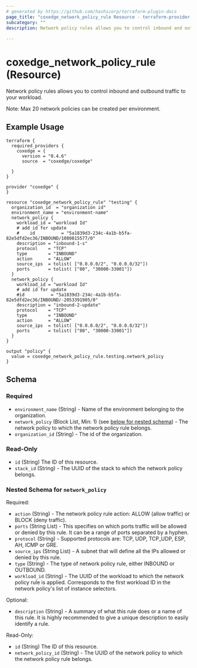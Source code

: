 ```yaml
---
# generated by https://github.com/hashicorp/terraform-plugin-docs
page_title: "coxedge_network_policy_rule Resource - terraform-provider-coxedge"
subcategory: ""
description: Network policy rules allows you to control inbound and outbound traffic to your workload.
  
---
```


# coxedge_network_policy_rule (Resource)
Network policy rules allows you to control inbound and outbound traffic to your workload. 

Note: Max 20 network policies can be created per environment.

Example Usage
---
```
terraform {
  required_providers {
    coxedge = {
      version = "0.4.6"
      source  = "coxedge/coxedge"
    
  }
}

provider "coxedge" {
}

resource "coxedge_network_policy_rule" "testing" {
  organization_id  = "organization id"
  environment_name = "environment-name"
  network_policy {
    workload_id = "workload Id"
    # add id for update
    #    id          = "5a1839d3-234c-4a1b-b5fa-82e5dfd2ec36/INBOUND/1080815577/0"
    description = "inbound-1-s"
    protocol    = "TCP"
    type        = "INBOUND"
    action      = "ALLOW"
    source_ips  = tolist( ["0.0.0.0/2", "0.0.0.0/32"])
    ports       = tolist( ["80", "30000-33001"])
  }
  network_policy {
    workload_id = "workload Id"
    # add id for update
    #id          = "5a1839d3-234c-4a1b-b5fa-82e5dfd2ec36/INBOUND/-2053391905/0"
    description = "inbound-2-update"
    protocol    = "TCP"
    type        = "INBOUND"
    action      = "ALLOW"
    source_ips  = tolist( ["0.0.0.0/2", "0.0.0.0/32"])
    ports       = tolist( ["80", "30000-33001"])
  }
}

output "policy" {
  value = coxedge_network_policy_rule.testing.network_policy
}
```


<!-- schema generated by tfplugindocs -->
## Schema

### Required

- `environment_name` (String) - Name of the environment belonging to the organization.
- `network_policy` (Block List, Min: 1) (see [below for nested schema](#nestedblock--network_policy)) - The network policy to which the network policy rule belongs.
- `organization_id` (String) - The id of the organization.

### Read-Only

- `id` (String) The ID of this resource.
- `stack_id` (String) - The UUID of the stack to which the network policy belongs.

<a id="nestedblock--network_policy"></a>
### Nested Schema for `network_policy`

Required:

- `action` (String) - The network policy rule action: ALLOW (allow traffic) or BLOCK (deny traffic).
- `ports` (String List) - This specifies on which ports traffic will be allowed or denied by this rule. It can be a range of ports separated by a hyphen.
- `protocol` (String) - Supported protocols are: TCP, UDP, TCP_UDP, ESP, AH, ICMP or GRE.
- `source_ips` (String List) - A subnet that will define all the IPs allowed or denied by this rule.
- `type` (String) - The type of network policy rule, either INBOUND or OUTBOUND.
- `workload_id` (String) - The UUID of the workload to which the network policy rule is applied. Corresponds to the first workload ID in the network policy's list of instance selectors.

Optional:

- `description` (String) - A summary of what this rule does or a name of this rule. It is highly recommended to give a unique description to easily identify a rule.

Read-Only:

- `id` (String) The ID of this resource.
- `network_policy_id` (String) - The UUID of the network policy to which the network policy rule belongs.


